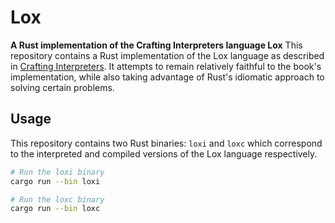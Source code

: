 # Lox
**A Rust implementation of the Crafting Interpreters language Lox**
This repository contains a Rust implementation of the Lox language as
described in [Crafting Interpreters](https://craftinginterpreters.com/).
It attempts to remain relatively faithful to the book's implementation,
while also taking advantage of Rust's idiomatic approach to solving certain
problems.

## Usage
This repository contains two Rust binaries: `loxi` and `loxc` which correspond
to the interpreted and compiled versions of the Lox language respectively.

```bash
# Run the loxi binary
cargo run --bin loxi

# Run the loxc binary
cargo run --bin loxc
```
